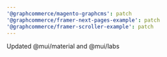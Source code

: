```yaml
---
'@graphcommerce/magento-graphcms': patch
'@graphcommerce/framer-next-pages-example': patch
'@graphcommerce/framer-scroller-example': patch
---
```


Updated @mui/material and @mui/labs

